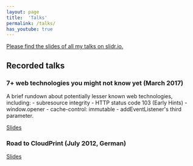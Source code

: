 ```yaml
---
layout: page
title:  'Talks'
permalink: /talks/
has_youtube: true
---
```


[Please find the slides of all my talks on slidr.io.](https://slidr.io/robin-drexler/)


## Recorded talks

### 7+ web technologies you might not know yet (March 2017)

A brief rundown about potentially lesser known web technologies, including: - subresource integrity - HTTP status code 103 (Early Hints) - window.opener - cache-control: immutable - addEventListener's third parameter.

[Slides](https://slidr.io/robin-drexler/7-web-technologies-you-might-not-know-yet#1) 

<amp-youtube width="480"
  height="270"
  layout="responsive"
  data-videoid="4ev8zWpKhzI">
</amp-youtube>


### Road to CloudPrint (July 2012, German)
[Slides](https://slidr.io/robin-drexler/road-to-google-cloud-print#1)
<amp-youtube width="480"
  height="270"
  layout="responsive"
  data-videoid="3CxTKvnqRmY">
</amp-youtube>